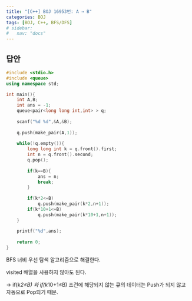 ```yaml
---
title: "[C++] BOJ 16953번: A → B"
categories: BOJ
tags: [BOJ, C++, BFS/DFS]
# sidebar:
#   nav: "docs"
---
```



## 답안

```cpp
#include <stdio.h>
#include <queue>
using namespace std;

int main(){
	int A,B;
	int ans = -1;
	queue<pair<long long int,int> > q;
	
	scanf("%d %d",&A,&B);
	
	q.push(make_pair(A,1));
	
	while(!q.empty()){
		long long int k = q.front().first;
		int n = q.front().second;
		q.pop();
		
		if(k==B){
			ans = n;
			break;
		}
		
		if(k*2<=B)
			q.push(make_pair(k*2,n+1));
		if(k*10+1<=B)
			q.push(make_pair(k*10+1,n+1));
	}
	
	printf("%d",ans);
	
	return 0;
}
```

BFS 너비 우선 탐색 알고리즘으로 해결한다.

visited 배열을 사용하지 않아도 된다.

→ if(k*2≤B) 와 if(k*10+1≤B) 조건에 해당되지 않는 큐의 데이터는 Push가 되지 않고 자동으로 Pop되기 때문.